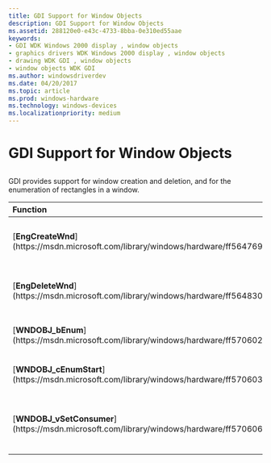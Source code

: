 ```yaml
---
title: GDI Support for Window Objects
description: GDI Support for Window Objects
ms.assetid: 288120e0-e43c-4733-8bba-0e310ed55aae
keywords:
- GDI WDK Windows 2000 display , window objects
- graphics drivers WDK Windows 2000 display , window objects
- drawing WDK GDI , window objects
- window objects WDK GDI
ms.author: windowsdriverdev
ms.date: 04/20/2017
ms.topic: article
ms.prod: windows-hardware
ms.technology: windows-devices
ms.localizationpriority: medium
---
```


# GDI Support for Window Objects


## <span id="ddk_gdi_support_for_window_objects_gg"></span><span id="DDK_GDI_SUPPORT_FOR_WINDOW_OBJECTS_GG"></span>


GDI provides support for window creation and deletion, and for the enumeration of rectangles in a window.

<table>
<colgroup>
<col width="50%" />
<col width="50%" />
</colgroup>
<thead>
<tr class="header">
<th align="left">Function</th>
<th align="left">Description</th>
</tr>
</thead>
<tbody>
<tr class="odd">
<td align="left"><p>[<strong>EngCreateWnd</strong>](https://msdn.microsoft.com/library/windows/hardware/ff564769)</p></td>
<td align="left"><p>Create a [<strong>WNDOBJ</strong>](https://msdn.microsoft.com/library/windows/hardware/ff570599) structure on a specified surface.</p></td>
</tr>
<tr class="even">
<td align="left"><p>[<strong>EngDeleteWnd</strong>](https://msdn.microsoft.com/library/windows/hardware/ff564830)</p></td>
<td align="left"><p>Deletes a [<strong>WNDOBJ</strong>](https://msdn.microsoft.com/library/windows/hardware/ff570599) structure.</p></td>
</tr>
<tr class="odd">
<td align="left"><p>[<strong>WNDOBJ_bEnum</strong>](https://msdn.microsoft.com/library/windows/hardware/ff570602)</p></td>
<td align="left"><p>Gets a collection of rectangles from the visible region of a window.</p></td>
</tr>
<tr class="even">
<td align="left"><p>[<strong>WNDOBJ_cEnumStart</strong>](https://msdn.microsoft.com/library/windows/hardware/ff570603)</p></td>
<td align="left"><p>Sets parameters for enumeration of rectangles in the visible region of a window.</p></td>
</tr>
<tr class="odd">
<td align="left"><p>[<strong>WNDOBJ_vSetConsumer</strong>](https://msdn.microsoft.com/library/windows/hardware/ff570606)</p></td>
<td align="left"><p>Sets a driver-defined value in the <strong>pvConsumer</strong> member of the specified [<strong>WNDOBJ</strong>](https://msdn.microsoft.com/library/windows/hardware/ff570599) structure.</p></td>
</tr>
</tbody>
</table>

 

 

 





